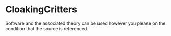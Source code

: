 # CloakingCritters
Software and the associated theory can be used however you please on the condition that the source is referenced.
